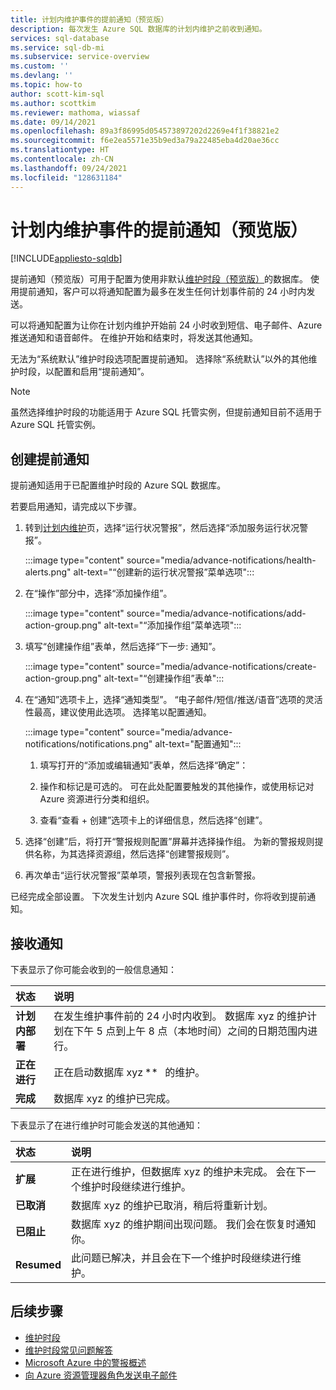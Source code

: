 ```yaml
---
title: 计划内维护事件的提前通知（预览版）
description: 每次发生 Azure SQL 数据库的计划内维护之前收到通知。
services: sql-database
ms.service: sql-db-mi
ms.subservice: service-overview
ms.custom: ''
ms.devlang: ''
ms.topic: how-to
author: scott-kim-sql
ms.author: scottkim
ms.reviewer: mathoma, wiassaf
ms.date: 09/14/2021
ms.openlocfilehash: 89a3f86995d054573897202d2269e4f1f38821e2
ms.sourcegitcommit: f6e2ea5571e35b9ed3a79a22485eba4d20ae36cc
ms.translationtype: HT
ms.contentlocale: zh-CN
ms.lasthandoff: 09/24/2021
ms.locfileid: "128631184"
---
```

# <a name="advance-notifications-for-planned-maintenance-events-preview"></a>计划内维护事件的提前通知（预览版）
[!INCLUDE[appliesto-sqldb](../includes/appliesto-sqldb.md)]

提前通知（预览版）可用于配置为使用非默认[维护时段（预览版）](maintenance-window.md)的数据库。 使用提前通知，客户可以将通知配置为最多在发生任何计划事件前的 24 小时内发送。

可以将通知配置为让你在计划内维护开始前 24 小时收到短信、电子邮件、Azure 推送通知和语音邮件。 在维护开始和结束时，将发送其他通知。

无法为“系统默认”维护时段选项配置提前通知。 选择除“系统默认”以外的其他维护时段，以配置和启用“提前通知”。

> [!NOTE]
> 虽然选择维护时段的功能适用于 Azure SQL 托管实例，但提前通知目前不适用于 Azure SQL 托管实例。 

## <a name="create-an-advance-notification"></a>创建提前通知

提前通知适用于已配置维护时段的 Azure SQL 数据库。 

若要启用通知，请完成以下步骤。  

1. 转到[计划内维护](https://portal.azure.com/#blade/Microsoft_Azure_Health/AzureHealthBrowseBlade/plannedMaintenance)页，选择“运行状况警报”，然后选择“添加服务运行状况警报”。

    :::image type="content" source="media/advance-notifications/health-alerts.png" alt-text="“创建新的运行状况警报”菜单选项":::

2. 在“操作”部分中，选择“添加操作组”。 

    :::image type="content" source="media/advance-notifications/add-action-group.png" alt-text="“添加操作组”菜单选项":::

3. 填写“创建操作组”表单，然后选择“下一步: 通知”。  

    :::image type="content" source="media/advance-notifications/create-action-group.png" alt-text="“创建操作组”表单":::

1. 在“通知”选项卡上，选择“通知类型”。 “电子邮件/短信/推送/语音”选项的灵活性最高，建议使用此选项。 选择笔以配置通知。  

    :::image type="content" source="media/advance-notifications/notifications.png" alt-text="配置通知":::



   1. 填写打开的“添加或编辑通知”表单，然后选择“确定”： 

   2. 操作和标记是可选的。 可在此处配置要触发的其他操作，或使用标记对 Azure 资源进行分类和组织。 

   4. 查看“查看 + 创建”选项卡上的详细信息，然后选择“创建”。 

7. 选择“创建”后，将打开“警报规则配置”屏幕并选择操作组。 为新的警报规则提供名称，为其选择资源组，然后选择“创建警报规则”。 

8. 再次单击“运行状况警报”菜单项，警报列表现在包含新警报。 


已经完成全部设置。 下次发生计划内 Azure SQL 维护事件时，你将收到提前通知。

## <a name="receiving-notifications"></a>接收通知

下表显示了你可能会收到的一般信息通知： 

|状态|说明|
|:---|:---|
|**计划内部署**| 在发生维护事件前的 24 小时内收到。 数据库 xyz 的维护计划在下午 5 点到上午 8 点（本地时间）之间的日期范围内进行。|
|**正在进行** | 正在启动数据库 xyz **   的维护。| 
|**完成** | 数据库 xyz 的维护已完成。 |

下表显示了在进行维护时可能会发送的其他通知： 

|状态|说明|
|:---|:---|
|**扩展** | 正在进行维护，但数据库 xyz 的维护未完成。 会在下一个维护时段继续进行维护。| 
|**已取消**| 数据库 xyz 的维护已取消，稍后将重新计划。 |
|**已阻止**|数据库 xyz 的维护期间出现问题。 我们会在恢复时通知你。| 
|**Resumed**|此问题已解决，并且会在下一个维护时段继续进行维护。|


## <a name="next-steps"></a>后续步骤

- [维护时段](maintenance-window.md)
- [维护时段常见问题解答](maintenance-window-faq.yml)
- [Microsoft Azure 中的警报概述](../../azure-monitor/alerts/alerts-overview.md)
- [向 Azure 资源管理器角色发送电子邮件](../../azure-monitor/alerts/action-groups.md#email-azure-resource-manager-role)
